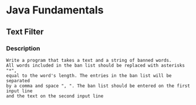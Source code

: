 # Java Fundamentals

## Text Filter

### Description
    Write a program that takes a text and a string of banned words.
    All words included in the ban list should be replaced with asterisks "*",
    equal to the word's length. The entries in the ban list will be separated 
    by a comma and space ", ". The ban list should be entered on the first input line 
    and the text on the second input line